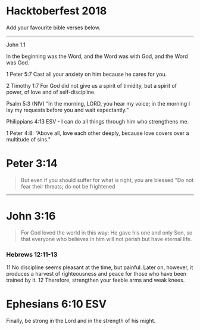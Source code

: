 # Hacktoberfest 2018 

Add your favourite bible verses below.

----

John 1.1

In the beginning was the Word, and the Word was with God, and the Word was God.

1 Peter 5:7 Cast all your anxiety on him because he cares for you.

2 Timothy 1:7 For God did not give us a spirit of timidity, but a spirit of power, of love and of self-discipline.

Psalm 5:3 (NIV) “In the morning, LORD, you hear my voice; in the morning I lay my requests before you and wait expectantly.”


Philippians 4:13 ESV - I can do all things through him who strengthens me.

1 Peter 4:8: “Above all, love each other deeply, because love covers over a multitude of sins."

# Peter 3:14
>But even if you should suffer for what is right, you are blessed "Do not fear their threats; do not be frightened
----

# John 3:16
>For God loved the world in this way: He gave his one and only Son, so that everyone who believes in him will not perish but have eternal life.

### Hebrews 12:11-13

11 No discipline seems pleasant at the time, but painful. Later on, however, it produces a harvest of righteousness and peace for those who have been trained by it. 12 Therefore, strengthen your feeble arms and weak knees. 

# Ephesians 6:10 ESV

Finally, be strong in the Lord and in the strength of his might.
